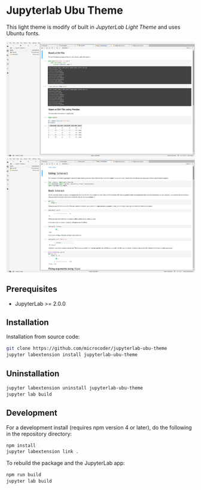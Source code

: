 # Jupyterlab Ubu Theme

This light theme is modify of built in *JupyterLab Light Theme* and uses Ubuntu fonts.

<img src="https://raw.githubusercontent.com/microcoder/jupyterlab-ubu-theme/master/screenshots/jupyterlab-ubu-theme-1.png" />
<img src="https://raw.githubusercontent.com/microcoder/jupyterlab-ubu-theme/master/screenshots/jupyterlab-ubu-theme-2.png" />

## Prerequisites

* JupyterLab >= 2.0.0

## Installation

Installation from source code:

```bash
git clone https://github.com/microcoder/jupyterlab-ubu-theme
jupyter labextension install jupyterlab-ubu-theme
```

## Uninstallation

```bash
jupyter labextension uninstall jupyterlab-ubu-theme
jupyter lab build
```

## Development

For a development install (requires npm version 4 or later), do the following in the repository directory:

```bash
npm install
jupyter labextension link .
```

To rebuild the package and the JupyterLab app:

```bash
npm run build
jupyter lab build
```
